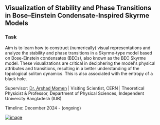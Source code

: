 
## Visualization of Stability and Phase Transitions in Bose–Einstein Condensate-Inspired Skyrme Models

### Task
Aim is to learn how to construct (numerically) visual representations and analyze the stability and phase transitions in a Skyrme-type model based on Bose-Einstein condensates (BECs), also known as the BEC Skyrme model. These visualizations are critical in deciphering the model's physical attributes and transitions, resulting in a better understanding of the topological soliton dynamics. This is also associated with the entropy of a black hole.

Supervisor: [Dr. Arshad Momen](http://iub.ac.bd/academics/departments/ps/faculty-and-staff/arshad) | Visiting Scientist, CERN | Theoretical Physicist & Professor, Department of Physical Sciences, Independent University Bangladesh (IUB)

Timeline: December 2024 - (ongoing)


[![image](https://github.com/user-attachments/assets/5f87fb2d-b8c9-45ee-b7e8-8f313a4364a0)](https://github.com/mdfardinxyz/BEC-Skyrme-model/blob/main/AM-BEC-PhysRevD.91.045027%20(reference%20paper).pdf)
